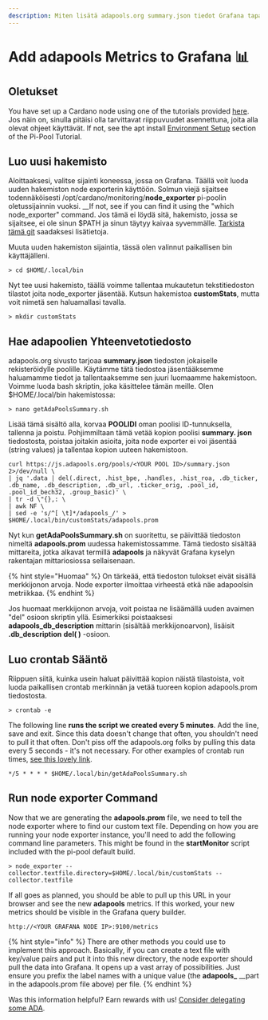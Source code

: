 ```yaml
---
description: Miten lisätä adapools.org summary.json tiedot Grafana tapahtumaksi.
---
```


# Add adapools Metrics to Grafana 📊

## Oletukset

You have set up a Cardano node using one of the tutorials provided [here](pi-pool-tutorial/). Jos näin on, sinulla pitäisi olla tarvittavat riippuvuudet asennettuna, joita alla olevat ohjeet käyttävät. If not, see the apt install [Environment Setup](pi-pool-tutorial/pi-node/environment-setup.md#install-packages) section of the Pi-Pool Tutorial.

## Luo uusi hakemisto

Aloittaaksesi, valitse sijainti koneessa, jossa on Grafana. Täällä voit luoda uuden hakemiston node exporterin käyttöön. Solmun viejä sijaitsee todennäköisesti /opt/cardano/monitoring/**node\_exporter** pi-poolin oletussijainnin vuoksi. \_\_If not, see if you can find it using the "which node\_exporter" command. Jos tämä ei löydä sitä, hakemisto, jossa se sijaitsee, ei ole sinun $PATH ja sinun täytyy kaivaa syvemmälle. [Tarkista tämä git](https://github.com/prometheus/node_exporter) saadaksesi lisätietoja.

Muuta uuden hakemiston sijaintia, tässä olen valinnut paikallisen bin käyttäjälleni.

```text
> cd $HOME/.local/bin
```

Nyt tee uusi hakemisto, täällä voimme tallentaa mukautetun tekstitiedoston tilastot joita node\_exporter jäsentää. Kutsun hakemistoa **customStats**, mutta voit nimetä sen haluamallasi tavalla.

```text
> mkdir customStats
```

## Hae adapoolien Yhteenvetotiedosto

adapools.org sivusto tarjoaa **summary.json** tiedoston jokaiselle rekisteröidylle poolille. Käytämme tätä tiedostoa jäsentääksemme haluamamme tiedot ja tallentaaksemme sen juuri luomaamme hakemistoon. Voimme luoda bash skriptin, joka käsittelee tämän meille. Olen $HOME/.local/bin hakemistossa:

```text
> nano getAdaPoolsSummary.sh
```

Lisää tämä sisältö alla, korvaa **POOLIDI** oman poolisi ID-tunnuksella, tallenna ja poistu. Pohjimmiltaan tämä vetää kopion poolisi **summary. json** tiedostosta, poistaa joitakin asioita, joita node exporter ei voi jäsentää \(string values\) ja tallentaa kopion uuteen hakemistoon.

```text
curl https://js.adapools.org/pools/<YOUR POOL ID>/summary.json 2>/dev/null \
| jq '.data | del(.direct, .hist_bpe, .handles, .hist_roa, .db_ticker, .db_name, .db_description, .db_url, .ticker_orig, .pool_id, .pool_id_bech32, .group_basic)' \
| tr -d \"{},: \
| awk NF \
| sed -e 's/^[ \t]*/adapools_/' > $HOME/.local/bin/customStats/adapools.prom
```

Nyt kun **getAdaPoolsSummary.sh** on suoritettu, se päivittää tiedoston nimeltä **adapools.prom** uudessa hakemistossamme. Tämä tiedosto sisältää mittareita, jotka alkavat termillä **adapools** ja näkyvät Grafana kyselyn rakentajan mittariosiossa sellaisenaan.

{% hint style="Huomaa" %}
On tärkeää, että tiedoston tulokset eivät sisällä merkkijonon arvoja. Node exporter ilmoittaa virheestä etkä näe adapoolsin metriikkaa.
{% endhint %}

Jos huomaat merkkijonon arvoja, voit poistaa ne lisäämällä uuden avaimen "del" osioon skriptin yllä. Esimerkiksi poistaaksesi **adapools\_db\_description** mittarin \(sisältää merkkijonoarvon\), lisäisit **.db\_description** **del\( \)** -osioon.

## Luo crontab Sääntö

Riippuen siitä, kuinka usein haluat päivittää kopion näistä tilastoista, voit luoda paikallisen crontab merkinnän ja vetää tuoreen kopion adapools.prom tiedostosta.

```text
> crontab -e
```

The following line **runs the script we created every 5 minutes**. Add the line, save and exit. Since this data doesn't change that often, you shouldn't need to pull it that often. Don't piss off the adapools.org folks by pulling this data every 5 seconds - it's not necessary. For other examples of crontab run times, [see this lovely link](https://crontab.tech/examples).

```text
*/5 * * * * $HOME/.local/bin/getAdaPoolsSummary.sh
```

## Run node exporter Command

Now that we are generating the **adapools.prom** file, we need to tell the node exporter where to find our custom text file. Depending on how you are running your node exporter instance, you'll need to add the following command line parameters. This might be found in the **startMonitor** script included with the pi-pool default build.

```text
> node_exporter --collector.textfile.directory=$HOME/.local/bin/customStats --collector.textfile
```

If all goes as planned, you should be able to pull up this URL in your browser and see the new **adapools** metrics. If this worked, your new metrics should be visible in the Grafana query builder.

```text
http://<YOUR GRAFANA NODE IP>:9100/metrics
```

{% hint style="info" %}
There are other methods you could use to implement this approach. Basically, if you can create a text file with key/value pairs and put it into this new directory, the node exporter should pull the data into Grafana. It opens up a vast array of possibilities. Just ensure you prefix the label names with a unique value \(the **adapools\_** \_\_part in the adapools.prom file above\) per file.
{% endhint %}

Was this information helpful? Earn rewards with us! [Consider delegating some ADA](../cardano-developer-guides/delegate.md).

